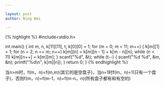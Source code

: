 ```yaml
---

layout: post
author: Ning Wei

---
```

{% highlight %}
#include<stdio.h>

int main()
{
    int m, n, k[11][11], t;
    k[0][0] = 1;
    for (m = 0; m < 11; m++)
    {
        k[m][1] = 1;
        for (n = 2; n <= m; n++)
            k[m][n] = k[m][n - 1] + k[m - n][n];
        while (n < 11)
            k[m][n++] = k[m][m];
    }
    scanf("%d", &t);
    while (t--)
    {
        scanf("%d %d", &m, &n);
        printf("%d\n", k[m][n]);
    }
    return 0;
}
{% endhighlight %}

当n>m时，f(m，n)=f(m,m)(其它的是空盘子)，当n=1时f(m，n)=1(只有一个盘子)，否则f(m，n)=f(m-1，n)+f(m-n，n)(所有盘子都有和有空的)
